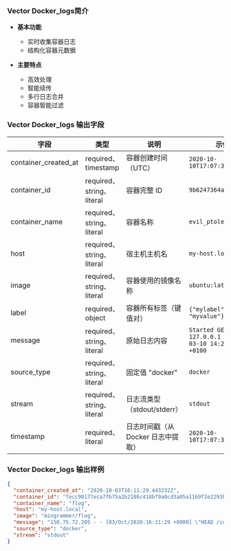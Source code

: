
### Vector Docker_logs简介

- &zwnj;**基本功能**&zwnj;
  - ​​​​​实时收集容器日志
  - ​​结构化容器元数据

- &zwnj;**主要特点**&zwnj;
  - 高效处理​
  - ​​智能续传​​
  - ​​多行日志合并​​
  - ​​容器智能过滤​​

### Vector Docker_logs 输出字段

| 字段 | 类型 | 说明 | 示例 |
|------|------|------|------|
| container_created_at | required、timestamp | 容器创建时间（UTC）	 |`2020-10-10T17:07:36.452332Z`|
| container_id | required、string、literal | 容器完整 ID		 |`9b6247364a03`|
| container_name | required、string、literal | 容器名称		 |`evil_ptolemy`|
| host | required、string、literal | 宿主机主机名	 |`my-host.local`|
| image | required、string、literal |  容器使用的镜像名称		 |`ubuntu:latest`|
| label | required、object | 容器所有标签（键值对）			 |`{"mylabel": "myvalue"}`|
| message | required、string、literal | 原始日志内容​	 |`Started GET / for 127.0.0.1 at 2012-03-10 14:28:14 +0100`|
| source_type | required、string、literal | 固定值 "docker"		 |`docker`|
| stream | required、string、literal | 日志流类型（stdout/stderr）	 |`stdout`|
| timestamp | required、literal | 日志时间戳（从 Docker 日志中提取） |`2020-10-10T17:07:36.452332Z`|


### Vector Docker_logs 输出样例

```json
{
  "container_created_at": "2020-10-03T16:11:29.443232Z",
  "container_id": "fecc98177eca7fb75a2b2186c418bf9a0cd3a05a1169f2e2293bf8987a9d96ab",
  "container_name": "flog",
  "host": "my-host.local",
  "image": "mingrammer/flog",
  "message": "150.75.72.205 - - [03/Oct/2020:16:11:29 +0000] \"HEAD /initiatives HTTP/1.1\" 504 117",
  "source_type": "docker",
  "stream": "stdout"
}
